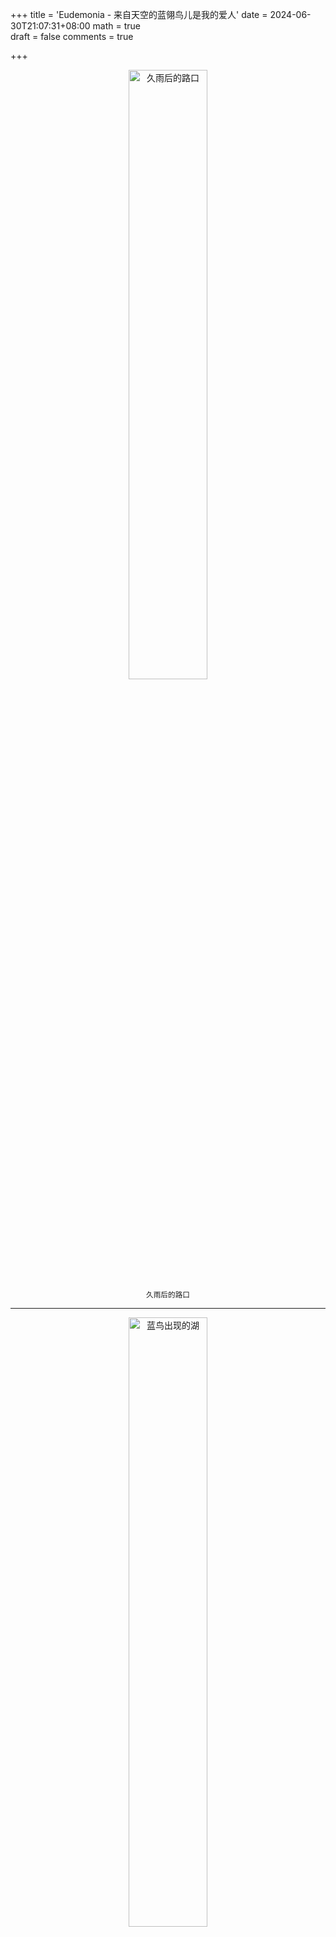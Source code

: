 +++
title = 'Eudemonia - 来自天空的蓝翎鸟儿是我的爱人'
date = 2024-06-30T21:07:31+08:00
math = true                                
draft = false
comments = true

+++

<div align="center">    
<img src="https://picx.zhimg.com/80/v2-3b25d78eecd67346273e879b98120c2a_1440w.jpeg" alt="久雨后的路口" width="50%" height="auto">
<center><small>久雨后的路口</small></center>

-----

<img src="https://pica.zhimg.com/80/v2-e722fa743ad52c82051d0f316451e476_1440w.jpeg" 
alt="蓝鸟出现的湖" width="50%" height="auto">
<center><small>蓝鸟出现的湖</small></center>

-----



<img src="https://picx.zhimg.com/80/v2-6c5ac0ed4166671bb2153e4f4e9986b4_1440w.jpeg" 
alt="草色青青 仰天打滚" width="50%" height="auto">
<center><small>草色青青 仰天打滚</small></center>

-----

<img src="https://picx.zhimg.com/80/v2-8ce086060d201b5a53d8934ebd21b5b8_1440w.jpeg" alt="飘扬的红旗" width="50%" height="auto">
<center><small>飘扬的红旗</small></center>

-----

<img src="https://picx.zhimg.com/80/v2-8d85a6c7939c3034409ea95957e2b330_1440w.png" alt="“盖世英雄！”" width="50%" height="auto">
<center><small>“盖世英雄！”</small></center>
</div>

-----
